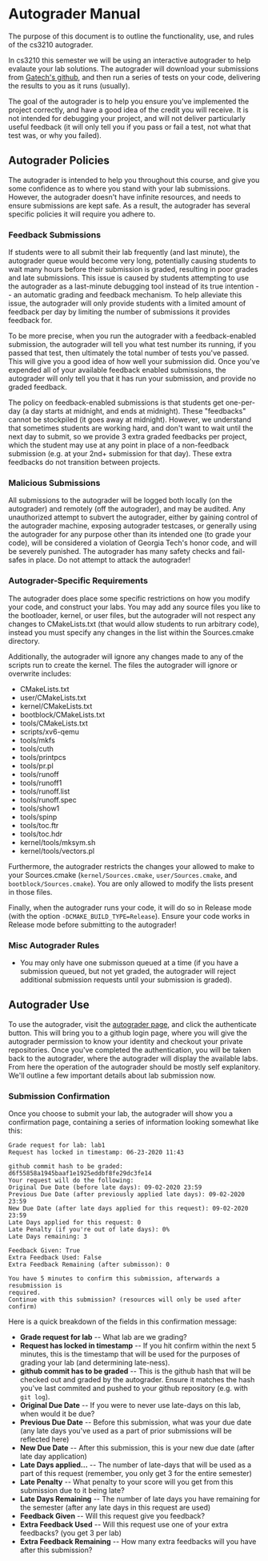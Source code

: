 # Autograder Manual

The purpose of this document is to outline the functionality, use, and rules of
the cs3210 autograder.

In cs3210 this semester we will be using an interactive autograder to help
evalaute your lab solutions.  The autograder will download your submissions from
[Gatech's github](https://github.gatech.edu), and then run a series of tests on
your code, delivering the results to you as it runs (usually).  

The goal of the autograder is to help you ensure you've implemented the project
correctly, and have a good idea of the credit you will receive.  It is not
intended for debugging your project, and will not deliver particularly useful
feedback (it will only tell you if you pass or fail a test, not what that test
was, or why you failed).

## Autograder Policies

The autograder is intended to help you throughout this course, and give you some
confidence as to where you stand with your lab submissions.  However, the
autograder doesn't have infinite resources, and needs to ensure submissions are
kept safe.  As a result, the autograder has several specific policies it will
require you adhere to.

### Feedback Submissions

If students were to all submit their lab frequently (and last minute), the
autograder queue would become very long, potentially causing students to wait
many hours before their submission is graded, resulting in poor grades and late
submissions.  This issue is caused by students attempting to use the autograder
as a last-minute debugging tool instead of its true intention -- an automatic
grading and feedback mechanism.  To help alleviate this issue, the autograder
will only provide students with a limited amount of feedback per day by limiting
the number of submissions it provides feedback for.

To be more precise, when you run the autograder with a feedback-enabled
submission, the autograder will tell you what test number its running, if you
passed that test, then ultimately the total number of tests you've passed.  This
will give you a good idea of how well your submission did.  Once you've expended
all of your available feedback enabled submissions, the autograder will only
tell you that it has run your submission, and provide no graded feedback.

The policy on feedback-enabled submissions is that students get one-per-day
(a day starts at midnight, and ends at midnight).  These "feedbacks" cannot be
stockpiled (it goes away at midnight).  However, we understand that sometimes
students are working hard, and don't want to wait until the next day to submit,
so we provide 3 extra graded feedbacks per project, which the student may use at
any point in place of a non-feedback submission (e.g. at your 2nd+ submission
for that day).  These extra feedbacks do not transition between projects.

### Malicious Submissions

All submissions to the autograder will be logged both locally (on the
autograder) and remotely (off the autograder), and may be audited.  Any
unauthorized attempt to subvert the autograder, either by gaining control of the
autograder machine, exposing autograder testcases, or generally using the
autograder for any purpose other than its intended one (to grade your code),
will be considered a violation of Georgia Tech's honor code, and will be
severely punished.  The autograder has many safety checks and fail-safes in
place.  Do not attempt to attack the autograder!

### Autograder-Specific Requirements

The autograder does place some specific restrictions on how you modify your
code, and construct your labs.  You may add any source files you like to the
bootloader, kernel, or user files, but the autograder will not respect any
changes to CMakeLists.txt (that would allow students to run arbitrary code),
instead you must specify any changes in the list within the Sources.cmake
directory.

Additionally, the autograder will ignore any changes made to any of the scripts
run to create the kernel.  The files the autograder will ignore or overwrite
includes:

- CMakeLists.txt
- user/CMakeLists.txt
- kernel/CMakeLists.txt
- bootblock/CMakeLists.txt
- tools/CMakeLists.txt
- scripts/xv6-qemu
- tools/mkfs
- tools/cuth
- tools/printpcs
- tools/pr.pl
- tools/runoff
- tools/runoff1
- tools/runoff.list
- tools/runoff.spec
- tools/show1
- tools/spinp
- tools/toc.ftr
- tools/toc.hdr
- kernel/tools/mksym.sh
- kernel/tools/vectors.pl

Furthermore, the autograder restricts the changes your allowed to make to your
Sources.cmake (`kernel/Sources.cmake`, `user/Sources.cmake`, and
`bootblock/Sources.cmake`).  You are only allowed to modify the lists present in
those files.

Finally, when the autograder runs your code, it will do so in Release mode (with
the option `-DCMAKE_BUILD_TYPE=Release`).  Ensure your code works in Release
mode before submitting to the autograder!

### Misc Autograder Rules

- You may only have one submisson queued at a time (if you have a submission
  queued, but not yet graded, the autograder will reject additional submission
  requests until your submission is graded).


## Autograder Use

To use the autograder, visit the [autograder page][autograder], and click the
authenticate button.  This will bring you to a github login page, where you will
give the autograder permission to know your identity and checkout your private
repositories.  Once you've completed the authentication, you  will be taken back
to the autograder, where the autograder will display the available labs.  From
here the operation of the autograder should be mostly self explanitory.  We'll
outline a few important details about lab submission now.

### Submission Confirmation

Once you choose to submit your lab, the autograder will show you a confirmation
page, containing a series of information looking somewhat like this:

```
Grade request for lab: lab1
Request has locked in timestamp: 06-23-2020 11:43

github commit hash to be graded: d6f55858a1945baaf1e1925eddbf8fe29dc3fe14
Your request will do the following:
Original Due Date (before late days): 09-02-2020 23:59
Previous Due Date (after previously applied late days): 09-02-2020 23:59
New Due Date (after late days applied for this request): 09-02-2020 23:59
Late Days applied for this request: 0
Late Penalty (if you're out of late days): 0%
Late Days remaining: 3

Feedback Given: True
Extra Feedback Used: False
Extra Feedback Remaining (after submisson): 0

You have 5 minutes to confirm this submission, afterwards a resubmission is
required.
Continue with this submission? (resources will only be used after confirm)
```

Here is a quick breakdown of the fields in this confirmation message:
- **Grade request for lab**  -- What lab are we grading?
- **Request has locked in timestamp** -- If you hit confirm within the next 5
  minutes, this is the timestamp that will be used for the purposes of grading
  your lab (and determining late-ness).
- **github commit has to be graded**  -- This is the github hash that will be
  checked out and graded by the autograder.  Ensure it matches the hash you've
  last commited and pushed to your github repository (e.g. with `git log`).
- **Original Due Date**  -- If you were to never use late-days on this lab, when
  would it be due?
- **Previous Due Date** -- Before this submission, what was your due date (any
  late days you've used as a part of prior submissions will be reflected here)
- **New Due Date** -- After this submission, this is your new due date (after
  late day application)
- **Late Days applied...** -- The number of late-days that will be used as a
  part of this request (remember, you only get 3 for the entire semester)
- **Late Penalty** -- What penalty to your score will you get from this
  submission due to it being late?  
- **Late Days Remaining** -- The number of late days you have remaining for the
  semester (after any late days in this request are used)
- **Feedback Given** -- Will this request give you feedback?
- **Extra Feedback Used** -- Will this request use one of your extra feedbacks?
  (you get 3 per lab)
- **Extra Feedback Remaining** -- How many extra feedbacks will you have after this
  submission?



[autograder]:https://dominion.cc.gt.atl.ga.us/index.html
